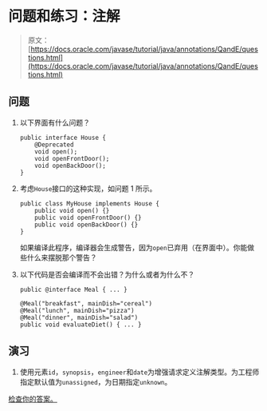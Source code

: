 # 问题和练习：注解

> 原文： [https://docs.oracle.com/javase/tutorial/java/annotations/QandE/questions.html](https://docs.oracle.com/javase/tutorial/java/annotations/QandE/questions.html)

## 问题

1.  以下界面有什么问题？

    ```
    public interface House {
        @Deprecated
        void open();
        void openFrontDoor();
        void openBackDoor();
    }

    ```

2.  考虑`House`接口的这种实现，如问题 1 所示。

    ```
    public class MyHouse implements House {
        public void open() {}
        public void openFrontDoor() {}
        public void openBackDoor() {}
    }

    ```

    如果编译此程序，编译器会生成警告，因为`open`已弃用（在界面中）。你能做些什么来摆脱那个警告？

3.  以下代码是否会编译而不会出错？为什么或者为什么不？

    ```
    public @interface Meal { ... }

    @Meal("breakfast", mainDish="cereal")
    @Meal("lunch", mainDish="pizza")
    @Meal("dinner", mainDish="salad")
    public void evaluateDiet() { ... }

    ```

## 演习

1.  使用元素`id`，`synopsis`，`engineer`和`date`为增强请求定义注解类型。为工程师指定默认值为`unassigned`，为日期指定`unknown`。

[检查你的答案。](answers.html)